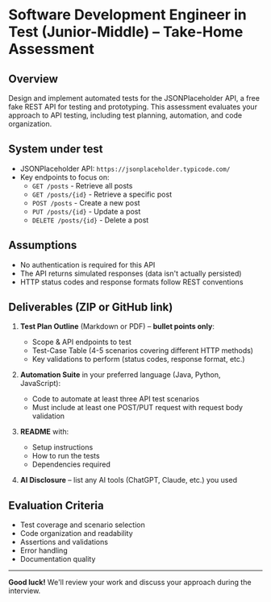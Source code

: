 # Software Development Engineer in Test (Junior-Middle) – Take-Home Assessment

## Overview
Design and implement automated tests for the JSONPlaceholder API, a free fake REST API for testing and prototyping.
This assessment evaluates your approach to API testing, including test planning, automation, and code organization.

## System under test
- JSONPlaceholder API: `https://jsonplaceholder.typicode.com/`
- Key endpoints to focus on:
  - `GET /posts` - Retrieve all posts
  - `GET /posts/{id}` - Retrieve a specific post
  - `POST /posts` - Create a new post
  - `PUT /posts/{id}` - Update a post
  - `DELETE /posts/{id}` - Delete a post

## Assumptions
- No authentication is required for this API
- The API returns simulated responses (data isn't actually persisted)
- HTTP status codes and response formats follow REST conventions

## Deliverables (ZIP or GitHub link)

1. **Test Plan Outline** (Markdown or PDF) – **bullet points only**:
   - Scope & API endpoints to test
   - Test-Case Table (4-5 scenarios covering different HTTP methods)
   - Key validations to perform (status codes, response format, etc.)

2. **Automation Suite** in your preferred language (Java, Python, JavaScript):
   - Code to automate at least three API test scenarios
   - Must include at least one POST/PUT request with request body validation

3. **README** with:
   - Setup instructions
   - How to run the tests
   - Dependencies required

4. **AI Disclosure** – list any AI tools (ChatGPT, Claude, etc.) you used

## Evaluation Criteria
- Test coverage and scenario selection
- Code organization and readability
- Assertions and validations
- Error handling
- Documentation quality

---

**Good luck!** We'll review your work and discuss your approach during the interview.
